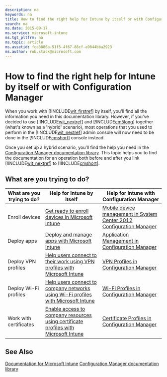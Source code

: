 ```yaml
---
description: na
keywords: na
title: How to find the right help for Intune by itself or with Configuration Manager
search: na
ms.date: 2015-09-17
ms.service: microsoft-intune
ms.tgt_pltfrm: na
ms.topic: article
ms.assetid: fca3886a-51f5-4f67-88cf-a9844bba2923
ms.author: rob.stack@microsoft.com
---
```

# How to find the right help for Intune by itself or with Configuration Manager
When you work with [!INCLUDE[wit_firstref](../Token/wit_firstref_md.md)] by itself, you'll find all the information you need in this documentation library. However, if you've decided to use [!INCLUDE[wit_nextref](../Token/wit_nextref_md.md)] and [!INCLUDE[cm5long](../Token/cm5long_md.md)] together (what's known as a 'hybrid' scenario), most operations that you used to perform in the [!INCLUDE[wit_nextref](../Token/wit_nextref_md.md)] admin console will now need to be done in the [!INCLUDE[cmshort](../Token/cmshort_md.md)] console instead.

Once you set up a hybrid scenario, you'll find the help you need in the [Configuration Manager documentation library](https://technet.microsoft.com/en-us/library/gg682041.aspx). This topic helps you to find the documentation for an operation both before and after you link [!INCLUDE[wit_nextref](../Token/wit_nextref_md.md)] to [!INCLUDE[cmshort](../Token/cmshort_md.md)].

## What are you trying to do?

|What are you trying to do?|Help for Intune by itself|Help for Intune with Configuration Manager|
|------------------------------|-----------------------------|----------------------------------------------|
|Enroll devices|[Get ready to enroll devices in Microsoft Intune](https://technet.microsoft.com/library/dn646962.aspx)|[Mobile device management in System Center 2012 Configuration Manager](https://technet.microsoft.com/library/mt243476.aspx)|
|Deploy apps|[Deploy and manage apps with Microsoft Intune](https://technet.microsoft.com/library/dn646965.aspx)|[Application Management in Configuration Manager](https://technet.microsoft.com/library/gg699373.aspx)|
|Deploy VPN profiles|[Help users connect to their work using VPN profiles with Microsoft Intune](https://technet.microsoft.com/library/dn818905.aspx)|[VPN Profiles in Configuration Manager](https://technet.microsoft.com/library/dn261217.aspx)|
|Deploy Wi-Fi profiles|[Help users connect to company networks using Wi-Fi profiles with Microsoft Intune](https://technet.microsoft.com/library/dn818903.aspx)|[Wi-Fi Profiles in Configuration Manager](https://technet.microsoft.com/library/dn261221.aspx)|
|Work with certificates|[Enable access to company resources using certificate profiles with Microsoft Intune](https://technet.microsoft.com/library/dn818904.aspx)|[Certificate Profiles in Configuration Manager](https://technet.microsoft.com/library/dn261202.aspx)|

## See Also
[Documentation for Microsoft Intune](../Topic/Documentation_for_Microsoft_Intune.md)
[Configuration Manager documentation library](https://technet.microsoft.com/en-us/library/gg682041.aspx)

